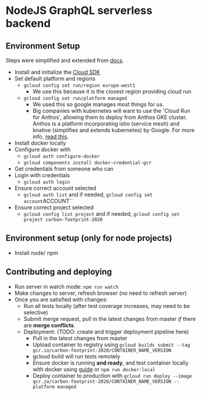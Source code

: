 # NodeJS GraphQL serverless backend

## Environment Setup

Steps were simplified and extended from [docs](https://cloud.google.com/run/docs/setup#before-you-begin).

- Install and initialize the [Cloud SDK](https://cloud.google.com/sdk/docs/)
- Set default platform and regions
  - `gcloud config set run/region europe-west1`
    - We use this because it is the closest region providing cloud run
  - `gcloud config set run/platform managed`
    - We used this so google manages most things for us.
    - Big companies with kubernetes will want to use the 'Cloud Run for Anthos', allowing them to deploy from Anthos GKE cluster. Anthos is a platform incorporating istio (service mesh) and knative (simplifies and extends kubernetes) by Google. For more info, [read this](https://cloud.google.com/run/choosing-a-platform).
- Install docker locally
- Configure docker with
  - `gcloud auth configure-docker`
  - `gcloud components install docker-credential-gcr`
- Get credentials from someone who can
- Login with credentials
  - `gcloud auth login`
- Ensure correct account selected
  - `gcloud auth list` and if needed, `gcloud config set account`ACCOUNT``
- Ensure correct project selected
  - `gcloud config list project` and if needed, `gcloud config set project carbon-footprint-2020`

## Environment setup (only for node projects)

- Install node/ npm

## Contributing and deploying

- Run server in watch mode: `npm run watch`
- Make changes to server, refresh browser (no need to refresh server)
- Once you are satisfied with changes:
  - Run all tests locally (after test coverage increases, may need to be selective)
  - Submit merge request, pull in the latest changes from master _if_ there are **merge conflicts**.
  - Deployment: (TODO: create and trigger deployment pipeline here)
    - Pull in the latest changes from master
    - Upload container to registry using `gcloud builds submit --tag gcr.io/carbon-footprint-2020/CONTAINER_NAME_VERSION`
    - gcloud build will run tests remotely
    - Ensure docker is running **and ready**, and test container locally with docker using [guide](https://cloud.google.com/run/docs/testing/local) or `npm run docker:local`
    - Deploy container to production with `gcloud run deploy --image gcr.io/carbon-footprint-2020/CONTAINER_NAME_VERSION --platform managed`
